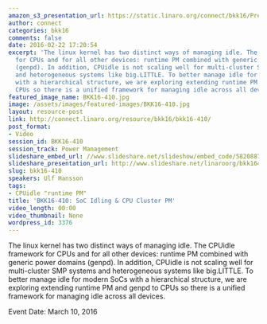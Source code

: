 ```yaml
---
amazon_s3_presentation_url: https://static.linaro.org/connect/bkk16/Presentations/Thursday/BKK16-410.pdf
author: connect
categories: bkk16
comments: false
date: 2016-02-22 17:20:54
excerpt: 'The linux kernel has two distinct ways of managing idle. The CPUidle framework
  for CPUs and for all other devices: runtime PM combined with generic power domains
  (genpd). In addition, CPUidle is not scaling well for multi-cluster SMP systems
  and heterogeneous systems like big.LITTLE. To better manage idle for modern SoCs
  with a hierarchical structure, we are exploring extending runtime PM and genpd to
  CPUs so there is a unified framework for managing idle across all devices.'
featured_image_name: BKK16-410.jpg
image: /assets/images/featured-images/BKK16-410.jpg
layout: resource-post
link: http://connect.linaro.org/resource/bkk16/bkk16-410/
post_format:
- Video
session_id: BKK16-410
session_track: Power Management
slideshare_embed_url: //www.slideshare.net/slideshow/embed_code/58208874
slideshare_presentation_url: http://www.slideshare.net/linaroorg/bkk16410-soc-idling-cpu-cluster-pm
slug: bkk16-410
speakers: Ulf Hansson
tags:
- CPUidle "runtime PM"
title: 'BKK16-410: SoC Idling & CPU Cluster PM'
video_length: 00:00
video_thumbnail: None
wordpress_id: 3376
---
```


The linux kernel has two distinct ways of managing idle. The CPUidle framework for CPUs and for all other devices: runtime PM combined with generic power domains (genpd). In addition, CPUidle is not scaling well for multi-cluster SMP systems and heterogeneous systems like big.LITTLE. To better manage idle for modern SoCs with a hierarchical structure, we are exploring extending runtime PM and genpd to CPUs so there is a unified framework for managing idle across all devices.

Event Date: March 10, 2016
